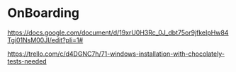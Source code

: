# OnBoarding

https://docs.google.com/document/d/19xrU0H3Rc_0J_dbt75or9jfkeIpHw84Tgi01NsM00JI/edit?pli=1#

https://trello.com/c/d4DGNC7h/71-windows-installation-with-chocolately-tests-needed

